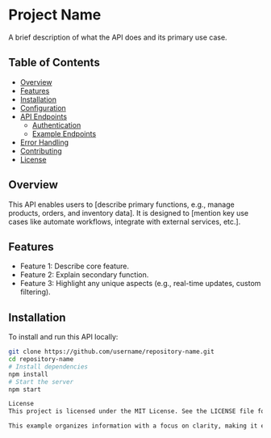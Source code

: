 # Project Name

A brief description of what the API does and its primary use case.

## Table of Contents

- [Overview](#overview)
- [Features](#features)
- [Installation](#installation)
- [Configuration](#configuration)
- [API Endpoints](#api-endpoints)
  - [Authentication](#authentication)
  - [Example Endpoints](#example-endpoints)
- [Error Handling](#error-handling)
- [Contributing](#contributing)
- [License](#license)

## Overview

This API enables users to [describe primary functions, e.g., manage products, orders, and inventory data]. It is designed to [mention key use cases like automate workflows, integrate with external services, etc.].

## Features

- Feature 1: Describe core feature.
- Feature 2: Explain secondary function.
- Feature 3: Highlight any unique aspects (e.g., real-time updates, custom filtering).

## Installation

To install and run this API locally:

```bash
git clone https://github.com/username/repository-name.git
cd repository-name
# Install dependencies
npm install
# Start the server
npm start

License
This project is licensed under the MIT License. See the LICENSE file for details.

This example organizes information with a focus on clarity, making it easier for developers to understand the API’s purpose, installation, configuration, endpoints, and error handling. Adjust descriptions, endpoint details, and features as needed for your specific API.
